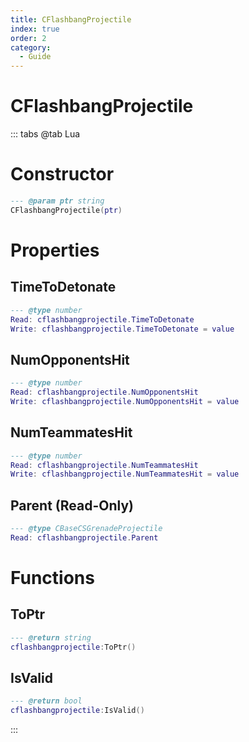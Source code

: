 ```yaml
---
title: CFlashbangProjectile
index: true
order: 2
category:
  - Guide
---
```


# CFlashbangProjectile

::: tabs
@tab Lua
# Constructor
```lua
--- @param ptr string
CFlashbangProjectile(ptr)
```
# Properties
## TimeToDetonate 
```lua
--- @type number
Read: cflashbangprojectile.TimeToDetonate
Write: cflashbangprojectile.TimeToDetonate = value
```
## NumOpponentsHit 
```lua
--- @type number
Read: cflashbangprojectile.NumOpponentsHit
Write: cflashbangprojectile.NumOpponentsHit = value
```
## NumTeammatesHit 
```lua
--- @type number
Read: cflashbangprojectile.NumTeammatesHit
Write: cflashbangprojectile.NumTeammatesHit = value
```
## Parent (Read-Only)
```lua
--- @type CBaseCSGrenadeProjectile
Read: cflashbangprojectile.Parent
```
# Functions
## ToPtr
```lua
--- @return string
cflashbangprojectile:ToPtr()
```
## IsValid
```lua
--- @return bool
cflashbangprojectile:IsValid()
```

:::